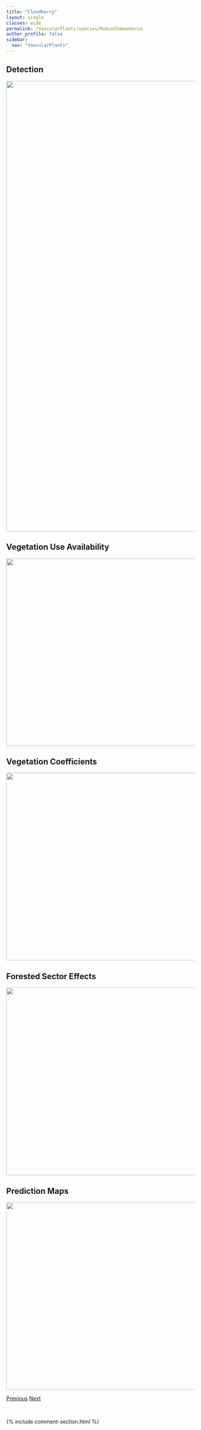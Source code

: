 ```yaml
---
title: "Cloudberry"
layout: single
classes: wide
permalink: /VascularPlants/species/RubusChamaemorus
author_profile: false
sidebar:
  nav: "VascularPlants"
---
```


<h2>Detection</h2>

<a href="https://drive.google.com/uc?export=view&id=1h7G6XhtYZJMUP_7Ek9-OLot5a1eye644">
<img src="https://drive.google.com/uc?export=view&id=1h7G6XhtYZJMUP_7Ek9-OLot5a1eye644" height = "1200" width = "800">
</a>


<h2>Vegetation Use Availability</h2>

<a href="https://drive.google.com/uc?export=view&id=1etJR7eAAHi031TDK01HAthXNpxsKr6_r">
<img src="https://drive.google.com/uc?export=view&id=1etJR7eAAHi031TDK01HAthXNpxsKr6_r" height = "500" width = "1000">
</a>


<h2>Vegetation Coefficients</h2>

<a href="https://drive.google.com/uc?export=view&id=1PXY3idHBOK2mwcvWW2TvL5kEVPlUme4e">
<img src="https://drive.google.com/uc?export=view&id=1PXY3idHBOK2mwcvWW2TvL5kEVPlUme4e" height = "500" width = "1000">
</a>


<h2>Forested Sector Effects</h2>

<a href="https://drive.google.com/uc?export=view&id=1wHzc7dU5UN-95n7bVGUoBpi4gXxFbSAk">
<img src="https://drive.google.com/uc?export=view&id=1wHzc7dU5UN-95n7bVGUoBpi4gXxFbSAk" height = "500" width = "1000">
</a>


<h2>Prediction Maps</h2>

<a href="https://drive.google.com/uc?export=view&id=1diRnzLDDZpD1N-5AnercFP1Uny6VH2St">
<img src="https://drive.google.com/uc?export=view&id=1diRnzLDDZpD1N-5AnercFP1Uny6VH2St" height = "500" width = "1000">
</a>


<a href="/DevelopmentWebsite/VascularPlants/species/RubusArcticus" class="pagination--pager" title="Dwarf Raspberry">Previous</a> <a href="/DevelopmentWebsite/VascularPlants/species/RubusIdaeus" class="pagination--pager" title="Wild Red Raspberry">Next</a>

<p>&nbsp;</p>

{% include comment-section.html %}
